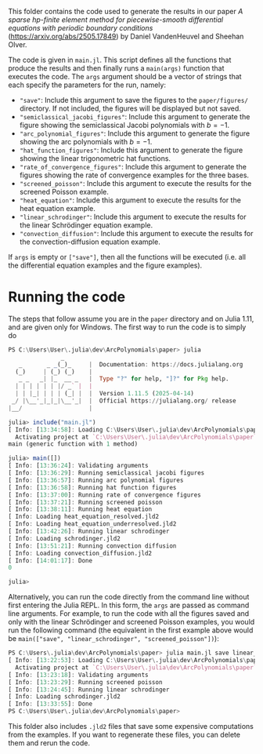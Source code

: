 This folder contains the code used to generate the results in our paper _A sparse hp-finite element method for piecewise-smooth differential equations with periodic boundary conditions_ (https://arxiv.org/abs/2505.17849) by Daniel VandenHeuvel and Sheehan Olver. 

The code is given in `main.jl`. This script defines all the functions that produce the results and then finally runs a `main(args)` function that executes the code. The `args` argument should be a vector of strings that each specify the parameters for the run, namely:
- `"save"`: Include this argument to save the figures to the `paper/figures/` directory. If not included, the figures will be displayed but not saved.
- `"semiclassical_jacobi_figures"`: Include this argument to generate the figure showing the semiclassical Jacobi polynomials with $b = -1$.
- `"arc_polynomial_figures"`: Include this argument to generate the figure showing the arc polynomials with $b = -1$.
- `"hat_function_figures"`: Include this argument to generate the figure showing the linear trigonometric hat functions.
- `"rate_of_convergence_figures"`: Include this argument to generate the figures showing the rate of convergence examples for the three bases.
- `"screened_poisson"`: Include this argument to execute the results for the screened Poisson example.
- `"heat_equation"`: Include this argument to execute the results for the heat equation example.
- `"linear_schrodinger"`: Include this argument to execute the results for the linear Schrödinger equation example.
- `"convection_diffusion"`: Include this argument to execute the results for the convection-diffusion equation example.

If `args` is empty or `["save"]`, then all the functions will be executed (i.e. all the differential equation examples and the figure examples).

# Running the code

The steps that follow assume you are in the `paper` directory and on Julia 1.11, and are given only for Windows. The first way to run the code is to simply do

```julia
PS C:\Users\User\.julia\dev\ArcPolynomials\paper> julia
               _
   _       _ _(_)_     |  Documentation: https://docs.julialang.org
  (_)     | (_) (_)    |
   _ _   _| |_  __ _   |  Type "?" for help, "]?" for Pkg help.
  | | | | | | |/ _` |  |
  | | |_| | | | (_| |  |  Version 1.11.5 (2025-04-14)
 _/ |\__'_|_|_|\__'_|  |  Official https://julialang.org/ release
|__/                   |

julia> include("main.jl")
[ Info: [13:34:58]: Loading C:\Users\User\.julia\dev\ArcPolynomials\paper\main.jl
  Activating project at `C:\Users\User\.julia\dev\ArcPolynomials\paper`
main (generic function with 1 method)

julia> main([])
[ Info: [13:36:24]: Validating arguments
[ Info: [13:36:29]: Running semiclassical jacobi figures
[ Info: [13:36:57]: Running arc polynomial figures
[ Info: [13:36:58]: Running hat function figures
[ Info: [13:37:00]: Running rate of convergence figures
[ Info: [13:37:21]: Running screened poisson
[ Info: [13:38:11]: Running heat equation
[ Info: Loading heat_equation_resolved.jld2
[ Info: Loading heat_equation_underresolved.jld2
[ Info: [13:42:26]: Running linear schrodinger
[ Info: Loading schrodinger.jld2
[ Info: [13:51:21]: Running convection diffusion
[ Info: Loading convection_diffusion.jld2
[ Info: [14:01:17]: Done
0

julia> 
```

Alternatively, you can run the code directly from the command line without first entering the Julia REPL. In this form, the `args` are passed as command line arguments. For example, to run the code with all the figures saved and only with the linear Schrödinger and screened Poisson examples, you would run the following command (the equivalent in the first example above would be `main(["save", "linear_schrodinger", "screened_poisson"])`):

```julia
PS C:\Users\.julia\dev\ArcPolynomials\paper> julia main.jl save linear_schrodinger screened_poisson
[ Info: [13:22:53]: Loading C:\Users\User\.julia\dev\ArcPolynomials\paper\main.jl
  Activating project at `C:\Users\User\.julia\dev\ArcPolynomials\paper`
[ Info: [13:23:18]: Validating arguments
[ Info: [13:23:29]: Running screened poisson
[ Info: [13:24:45]: Running linear schrodinger
[ Info: Loading schrodinger.jld2
[ Info: [13:33:55]: Done
PS C:\Users\User\.julia\dev\ArcPolynomials\paper> 
```

This folder also includes `.jld2` files that save some expensive computations from the examples. If you want to regenerate these files, you can delete them and rerun the code.
